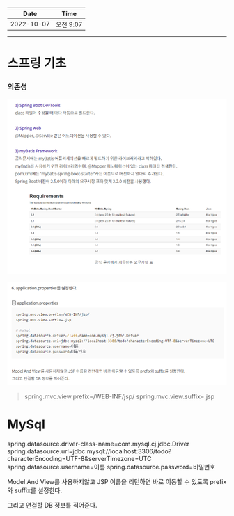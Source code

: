 |    Date    |  Time   |
|:----------:|:-------:|
| 2022-10-07 | 오전 9:07 |

---

# 스프링 기초 

### 의존성 
![img.png](img/img.png)


![img_1.png](img/img_1.png)

> spring.mvc.view.prefix=/WEB-INF/jsp/
spring.mvc.view.suffix=.jsp

# MySql
spring.datasource.driver-class-name=com.mysql.cj.jdbc.Driver
spring.datasource.url=jdbc:mysql://localhost:3306/todo?characterEncoding=UTF-8&serverTimezone=UTC
spring.datasource.username=이름
spring.datasource.password=비밀번호


Model And View를 사용하지않고 JSP 이름을 리턴하면 바로 이동할 수 있도록 prefix와 suffix를 설정한다.

그리고 연결할 DB 정보를 적어준다.